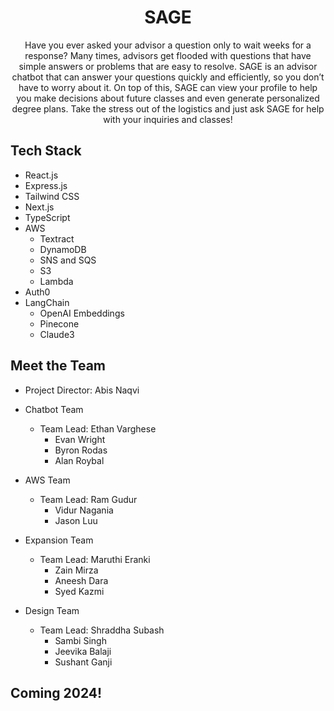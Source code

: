 # <h1 align="center">SAGE</h1>

<p align="center">
Have you ever asked your advisor a question only to wait weeks for a response? Many times, advisors get flooded with questions that have simple answers or problems that are easy to resolve. SAGE is an advisor chatbot that can answer your questions quickly and efficiently, so you don’t have to worry about it. On top of this, SAGE can view your profile to help you make decisions about future classes and even generate personalized degree plans. Take the stress out of the logistics and just ask SAGE for help with your inquiries and classes!
</p>

## Tech Stack
* React.js
* Express.js
* Tailwind CSS
* Next.js
* TypeScript
* AWS
  * Textract
  * DynamoDB
  * SNS and SQS
  * S3
  * Lambda
* Auth0
* LangChain
  * OpenAI Embeddings
  * Pinecone
  * Claude3
  
## Meet the Team

* Project Director: Abis Naqvi

* Chatbot Team
   * Team Lead: Ethan Varghese
     * Evan Wright
     * Byron Rodas
     * Alan Roybal

* AWS Team
  * Team Lead: Ram Gudur
    * Vidur Nagania
    * Jason Luu
    
* Expansion Team
  * Team Lead: Maruthi Eranki
    * Zain Mirza
    * Aneesh Dara
    * Syed Kazmi
   
* Design Team
  * Team Lead: Shraddha Subash
    * Sambi Singh
    * Jeevika Balaji
    * Sushant Ganji
    
## Coming 2024!

